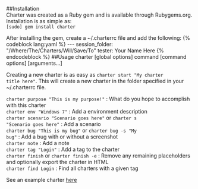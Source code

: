 ##Installation  
 Charter was created as a Ruby gem and is available through Rubygems.org. Installation is as simple as:  
  <code>[sudo] gem install charter</code>
 	
After installing the gem, create a ~/.charterrc file and add the following:
	{% codeblock lang:yaml %}
		---
		session_folder: "/Where/The/Charters/Will/Save/To"
		tester: Your Name Here
	{% endcodeblock %}
##Usage
	charter [global options] command [command options] [arguments...]

Creating a new charter is as easy as <code>charter start "My charter title here"</code>. This will create a new charter in the folder specified in your ~/.charterrc file.

<code>charter purpose "This is my purpose!"</code> : What do you hope to accomplish with this charter  
<code>charter env "Windows 7"</code> : Add a environment description  
<code>charter scenario "Scenario goes here"</code> or <code>charter s "Scenario goes here"</code> : Add a scenario  
<code>charter bug "This is my bug"</code> or <code>charter bug -s "My bug"</code> : Add a bug with or without a screenshot  
<code>charter note</code> : Add a note  
<code>charter tag "Login"</code> : Add a tag to the charter  
<code>charter finish</code> or <code>charter finish -e</code> : Remove any remaining placeholders and optionally export the charter in HTML  
<code>charter find Login</code> : Find all charters with a given tag

See an example charter [here](http://testwith.me/charter-example/)